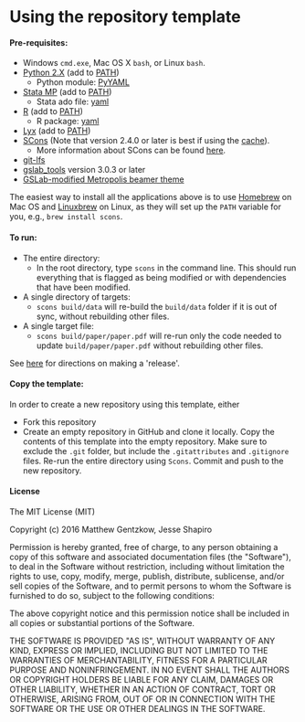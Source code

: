 Using the repository template
=============================

#### Pre-requisites:

 - Windows `cmd.exe`, Mac OS X `bash`, or Linux `bash`. 
 - [Python 2.X](https://www.python.org) (add to [PATH](https://en.wikipedia.org/wiki/PATH_(variable)))
 	- Python module: [PyYAML](http://pyyaml.org/wiki/PyYAML)
 - [Stata MP](http://www.stata.com/statamp/) (add to [PATH](https://en.wikipedia.org/wiki/PATH_(variable)))
    - Stata ado file: [yaml](https://github.com/sergiocorreia/stata-misc/tree/75a8b251bec02ba590c862cc395c4b95077d8a95)
 - [R](https://www.r-project.org/) (add to [PATH](https://en.wikipedia.org/wiki/PATH_(variable)))
    - R package: [yaml](https://cran.r-project.org/web/packages/yaml/yaml.pdf)
 - [Lyx](https://www.lyx.org/) (add to [PATH](https://en.wikipedia.org/wiki/PATH_(variable)))
 - [SCons](http://scons.org/) (Note that version 2.4.0 or later is best if using the [cache](http://scons.org/doc/2.0.1/HTML/scons-user/c4213.html)).
    - More information about SCons can be found [here](https://github.com/gslab-econ/ra-manual/wiki/SCons).
 - [git-lfs](https://git-lfs.github.com/)
 - [gslab_tools](https://github.com/gslab-econ/gslab_python) version 3.0.3 or later
 - [GSLab-modified Metropolis beamer theme](https://github.com/gslab-econ/gslab_latex)

The easiest way to install all the applications above is to use [Homebrew](http://brew.sh/) on Mac OS and [Linuxbrew](http://linuxbrew.sh/) on Linux, as they will set up the `PATH` variable for you, e.g., `brew install scons`.

#### To run:
 - The entire directory:
    - In the root directory, type `scons` in the command line. This should run everything that is flagged as being modified or with dependencies that have been modified.
 - A single directory of targets:
    - `scons build/data` will re-build the `build/data` folder if it is out of sync, without rebuilding other files.
 - A single target file:
    - `scons build/paper/paper.pdf` will re-run only the code needed to update `build/paper/paper.pdf` without rebuilding other files.

See [here](https://github.com/gslab-econ/gslab_python/tree/master/gslab_scons) for directions on making a 'release'.

#### Copy the template:
In order to create a new repository using this template, either
- Fork this repository
- Create an empty repository in GitHub and clone it locally. Copy the contents of this template into the empty repository. Make sure to exclude the `.git` folder, but include the `.gitattributes` and `.gitignore` files. Re-run the entire directory using `Scons`. Commit and push to the new repository.

#### License

The MIT License (MIT)

Copyright (c) 2016 Matthew Gentzkow, Jesse Shapiro

Permission is hereby granted, free of charge, to any person obtaining a copy of this software and associated documentation files (the "Software"), to deal in the Software without restriction, including without limitation the rights to use, copy, modify, merge, publish, distribute, sublicense, and/or sell copies of the Software, and to permit persons to whom the Software is furnished to do so, subject to the following conditions:

The above copyright notice and this permission notice shall be included in all copies or substantial portions of the Software.

THE SOFTWARE IS PROVIDED "AS IS", WITHOUT WARRANTY OF ANY KIND, EXPRESS OR IMPLIED, INCLUDING BUT NOT LIMITED TO THE WARRANTIES OF MERCHANTABILITY, FITNESS FOR A PARTICULAR PURPOSE AND NONINFRINGEMENT. IN NO EVENT SHALL THE AUTHORS OR COPYRIGHT HOLDERS BE LIABLE FOR ANY CLAIM, DAMAGES OR OTHER LIABILITY, WHETHER IN AN ACTION OF CONTRACT, TORT OR OTHERWISE, ARISING FROM, OUT OF OR IN CONNECTION WITH THE SOFTWARE OR THE USE OR OTHER DEALINGS IN THE SOFTWARE.
